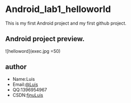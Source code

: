 # Android_lab1_helloworld
This is my first Android project and my first github project.

## Android project preview.
![helloword](exec.jpg =50)

## author
* Name:Luis
* Email:[@Luis](1396954967@qq.com)
* QQ:1396954967
* CSDN:[fjnuLuis](http://blog.csdn.net/lin_13969)

